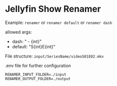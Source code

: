 # Jellyfin Show Renamer
Example:
`renamer` or `renamer default` or `renamer dash`

allowed args:
- dash: " - {int}"
- default: "S{int}E{int}"

File structure:
`input/SeriesName/videoS01E02.mkv`

.env file for further configuration
```.dotenv
RENAMER_INPUT_FOLDER=./input
RENAMER_OUTPUT_FOLDER=./output
```